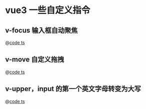 # vue3 一些自定义指令

## v-focus 输入框自动聚焦

@[code ts](./vue3自定义指令代码文件/VFocus.ts)

## v-move 自定义拖拽

@[code ts](./vue3自定义指令代码文件/VMove.ts)

## v-upper，input 的第一个英文字母转变为大写

@[code ts](./vue3自定义指令代码文件/VUpper.ts)

